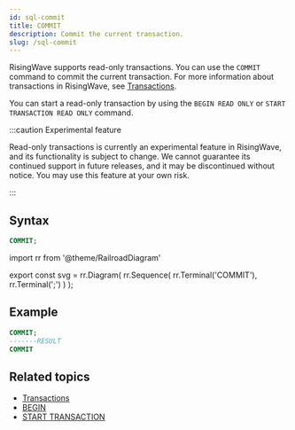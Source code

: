 ```yaml
---
id: sql-commit
title: COMMIT
description: Commit the current transaction.
slug: /sql-commit
---
```


RisingWave supports read-only transactions. You can use the `COMMIT` command to commit the current transaction. For more information about transactions in RisingWave, see [Transactions](/concepts/tranactions.md).

You can start a read-only transaction by using the `BEGIN READ ONLY` or `START TRANSACTION READ ONLY` command.

:::caution Experimental feature

Read-only transactions is currently an experimental feature in RisingWave, and its functionality is subject to change. We cannot guarantee its continued support in future releases, and it may be discontinued without notice. You may use this feature at your own risk.

:::

## Syntax

```sql
COMMIT;
```

import rr from '@theme/RailroadDiagram'

export const svg = rr.Diagram(
    rr.Sequence(
        rr.Terminal('COMMIT'),
        rr.Terminal(';')
    )
);

<drawer SVG={svg} />

## Example

```sql
COMMIT;
-------RESULT
COMMIT
```

## Related topics

- [Transactions](/concepts/transactions.md)
- [BEGIN](/sql/commands/sql-begin.md)
- [START TRANSACTION](/sql/commands/sql-start-transaction.md)
